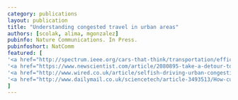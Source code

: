 ```yaml
---
category: publications
layout: publication
title: "Understanding congested travel in urban areas"
authors: [scolak, alima, mgonzalez]
pubinfo: Nature Communications. In Press.
pubinfoshort: NatComm
featured: [
'<a href="http://spectrum.ieee.org/cars-that-think/transportation/efficiency/cooperative-route-planning-could-make-driving-slightly-less-terrible-for-everyone">IEEE Spectrum</a>',
'<a href="https://www.newscientist.com/article/2080895-take-a-detour-to-improve-traffic-for-everyone-else/">New Scientist</a>',
'<a href="http://www.wired.co.uk/article/selfish-driving-urban-congestion-socially-aware-gps">Wired UK</a>', 
'<a href="http://www.dailymail.co.uk/sciencetech/article-3493513/How-cut-commute-Time-lost-traffic-reduced-drivers-agree-longer-journeys.html">Daily Mail</a>', 
]
---
```

